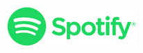 <img src="https://raw.githubusercontent.com/neelbavarva/Spotify-Clone/main/spotify-clone-app/images/spotify.png" width=300px>
